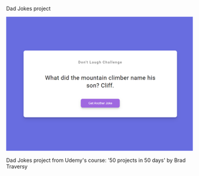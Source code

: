 Dad Jokes project

![Design preview image for dad jokes project](/images/preview-image.png)

Dad Jokes project from Udemy's course: '50 projects in 50 days' by Brad Traversy
